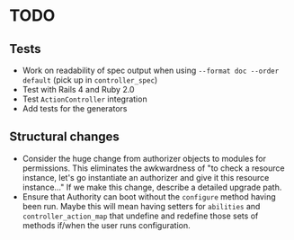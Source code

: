 # TODO

## Tests

- Work on readability of spec output when using `--format doc --order default` (pick up in `controller_spec`)
- Test with Rails 4 and Ruby 2.0
- Test `ActionController` integration
- Add tests for the generators

## Structural changes

- Consider the huge change from authorizer objects to modules for permissions. This eliminates the awkwardness of "to check a resource instance, let's go instantiate an authorizer and give it this resource instance..." If we make this change, describe a detailed upgrade path.
- Ensure that Authority can boot without the `configure` method having been run. Maybe this will mean having setters for `abilities` and `controller_action_map` that undefine and redefine those sets of methods if/when the user runs configuration.
